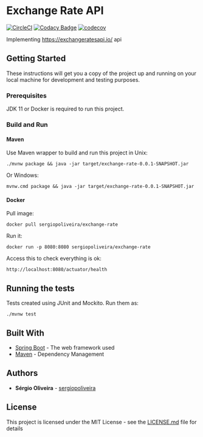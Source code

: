 # Exchange Rate API

[![CircleCI](https://circleci.com/gh/sergiopoliveira/exchange-rate.svg?style=svg)](https://circleci.com/gh/sergiopoliveira/exchange-rate)
[![Codacy Badge](https://api.codacy.com/project/badge/Grade/105ab45f3e454636a2da593839548a53)](https://www.codacy.com/app/sergiopoliveira/exchange-rate?utm_source=github.com&amp;utm_medium=referral&amp;utm_content=sergiopoliveira/exchange-rate&amp;utm_campaign=Badge_Grade)
[![codecov](https://codecov.io/gh/sergiopoliveira/exchange-rate/branch/master/graph/badge.svg)](https://codecov.io/gh/sergiopoliveira/exchange-rate)

Implementing https://exchangeratesapi.io/ api

## Getting Started

These instructions will get you a copy of the project up and running on your local machine for development and testing purposes. 

### Prerequisites

JDK 11 or Docker is required to run this project.

### Build and Run

#### Maven

Use Maven wrapper to build and run this project in Unix:

```
./mvnw package && java -jar target/exchange-rate-0.0.1-SNAPSHOT.jar
```

Or Windows:

```
mvnw.cmd package && java -jar target/exchange-rate-0.0.1-SNAPSHOT.jar
```

#### Docker

Pull image: 

```actuator 
docker pull sergiopoliveira/exchange-rate
```

Run it:

```
docker run -p 8080:8080 sergiopoliveira/exchange-rate
```

Access this to check everything is ok:

```
http://localhost:8080/actuator/health
```

## Running the tests

Tests created using JUnit and Mockito. Run them as:

```
./mvnw test
```

## Built With

*  [Spring Boot](http://www.start.spring.io/) - The web framework used
*  [Maven](https://maven.apache.org/) - Dependency Management

## Authors

*  **Sérgio Oliveira** - [sergiopoliveira](https://github.com/sergiopoliveira)

## License

This project is licensed under the MIT License - see the [LICENSE.md](LICENSE.md) file for details
